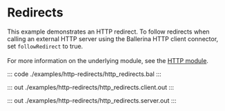 # Redirects

This example demonstrates an HTTP redirect. 
To follow redirects when calling an external HTTP server using the Ballerina HTTP client connector, set `followRedirect`
to true.<br/><br/>
For more information on the underlying module, 
see the [HTTP module](https://docs.central.ballerina.io/ballerina/http/latest/).


::: code ./examples/http-redirects/http_redirects.bal :::

::: out ./examples/http-redirects/http_redirects.client.out :::

::: out ./examples/http-redirects/http_redirects.server.out :::